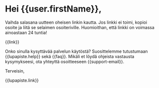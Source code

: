 # Hei {{user.firstName}},

Vaihda salasana uutteen oheisen linkin kautta. Jos linkki ei toimi, kopioi osoite ja liit&auml; se selaimen osoiteriville. Huomioithan, ett&auml; linkki on voimassa ainoastaan 24 tuntia!

{{link}}

Onko sinulla kysytt&auml;v&auml;&auml; palvelun k&auml;yt&ouml;st&auml;? Suosittelemme tutustumaan {{lupapiste.help}} sek&auml; {{faq}}. Mik&auml;li et l&ouml;yd&auml; ohjeista vastausta kysymykseesi, ota yhteytt&auml; osoitteeseen {{support-email}}.

Terveisin,

{{lupapiste.link}}
